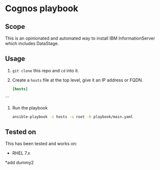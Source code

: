 # Cognos playbook

## Scope

This is an opinionated and automated way to install IBM InformationServer which includes DataStage.

## Usage

1. `git clone` this repo and `cd` into it.

1. Create a `hosts` file at the top level, give it an IP address or FQDN.

   ```ini
   [hosts]
<IP>
   ```

1. Run the playbook

   ```bash
   ansible-playbook -i hosts -u root -k playbook/main.yaml
   ```

## Tested on

This has been tested and works on:

* RHEL 7.x



*add dummy2
